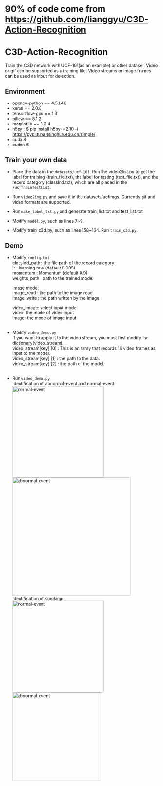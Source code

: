 # 90% of code come from https://github.com/lianggyu/C3D-Action-Recognition
# C3D-Action-Recognition
Train the C3D network with UCF-101(as an example) or other dataset. Video or gif can be supported as a training file. Video streams or image frames can be used as input for detection.

## Environment
* opencv-python == 4.5.1.48
* keras == 2.0.8
* tensorflow-gpu == 1.3
* pillow == 8.1.2
* matplotlib == 3.3.4
* h5py : $ pip install h5py==2.10 -i https://pypi.tuna.tsinghua.edu.cn/simple/
* cuda 8
* cudnn 6
## Train your own data
* Place the data in the `datasets/ucf-101`. Run the video2list.py to get the label for training (train_file.txt), the label for testing (test_file.txt), and the record category (classInd.txt), which are all placed in the `/ucfTrainTestlist`.

* Run `video2img.py` and save it in the datasets/ucfimgs. Currently gif and video formats are supported.

* Run `make_label_txt.py` and generate train_list.txt and test_list.txt.

* Modify `model.py`, such as lines 7~9.

* Modify train_c3d.py, such as lines 158~164. Run `train_c3d.py`.
## Demo
* Modify `config.txt`<br>
  classInd_path : the file path of the record category<br>
  lr : learning rate (default 0.005)<br>
  momentum : Momentum (default 0.9)<br>
  weights_path : path to the trained model<br>
  
  Image mode:<br>
  image_read : the path to the image read<br>
  image_write : the path written by the image<br>
  
  video_image: select input mode<br>
  video: the mode of video input<br>
  image: the mode of image input<br>
  <br>
* Modify `video_demo.py`<br>
  If you want to apply it to the video stream, you must first modify the dictionary(video_stream).<br>
  video_stream[key].[0] : This is an array that records 16 video frames as input to the model.<br>
  video_stream[key].[1] : the path to the data.<br>
  video_stream[key].[2] : the path of the model.<br>
  <br>
 * Run `video_demo.py`<br>
 Identification of abnormal-event and normal-event:<br>
 <img src="https://github.com/lianggyu/C3D-Action-Recognition/blob/master/results/frame_1.png" width="300" alt="normal-event"/>     <img src="https://github.com/lianggyu/C3D-Action-Recognition/blob/master/results/frame_2.png" width="387" alt="abnormal-event"/><br>
 Identification of smoking:<br>
 <img src="https://github.com/lianggyu/C3D-Action-Recognition/blob/master/results/frame_3.png" width="300" alt="normal-event"/>     <img src="https://github.com/lianggyu/C3D-Action-Recognition/blob/master/results/frame_4.png" width="290" alt="abnormal-event"/><br>
